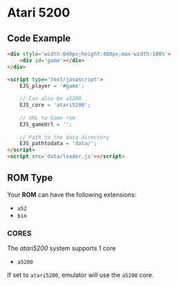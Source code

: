 # Atari 5200

## Code Example

```html
<div style='width:640px;height:480px;max-width:100%'>
    <div id='game'></div>
</div>

<script type='text/javascript'>
    EJS_player = '#game';
    
    // Can also be a5200
    EJS_core = 'atari5200';
    
    // URL to Game rom
    EJS_gameUrl = '';
    
    // Path to the data directory
    EJS_pathtodata = 'data/';
</script>
<script src='data/loader.js'></script>
```

## ROM Type

Your **ROM** can have the following extensions:
- `a52`
- `bin`

### CORES

The *atari5200* system supports 1 core
- `a5200`

If set to `atari5200`, emulator will use the `a5200` core.

